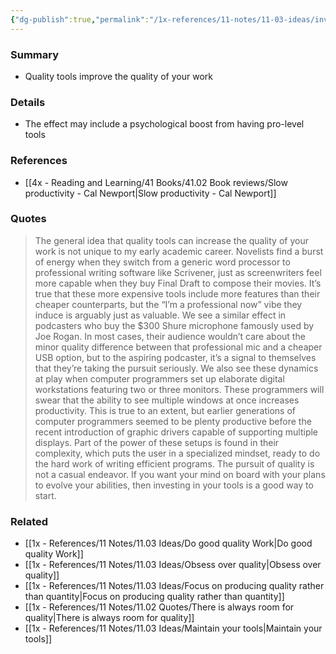 ```yaml
---
{"dg-publish":true,"permalink":"/1x-references/11-notes/11-03-ideas/invest-in-good-tools-to-improve-the-quality-of-your-product/","title":"permanent note","created":"2025-03-02T23:10:58.095+03:00","updated":"2025-03-03T19:12:30.653+03:00"}
---
```



### Summary
- Quality tools improve the quality of your work

### Details
- The effect may include a psychological boost from having pro-level tools

### References
- [[4x - Reading and Learning/41 Books/41.02 Book reviews/Slow productivity - Cal Newport\|Slow productivity - Cal Newport]]

### Quotes
> The general idea that quality tools can increase the quality of your work is not unique to my early academic career. Novelists find a burst of energy when they switch from a generic word processor to professional writing software like Scrivener, just as screenwriters feel more capable when they buy Final Draft to compose their movies. It’s true that these more expensive tools include more features than their cheaper counterparts, but the “I’m a professional now” vibe they induce is arguably just as valuable. We see a similar effect in podcasters who buy the $300 Shure microphone famously used by Joe Rogan. In most cases, their audience wouldn’t care about the minor quality difference between that professional mic and a cheaper USB option, but to the aspiring podcaster, it’s a signal to themselves that they’re taking the pursuit seriously. We also see these dynamics at play when computer programmers set up elaborate digital workstations featuring two or three monitors. These programmers will swear that the ability to see multiple windows at once increases productivity. This is true to an extent, but earlier generations of computer programmers seemed to be plenty productive before the recent introduction of graphic drivers capable of supporting multiple displays. Part of the power of these setups is found in their complexity, which puts the user in a specialized mindset, ready to do the hard work of writing efficient programs.
The pursuit of quality is not a casual endeavor. If you want your mind on board with your plans to evolve your abilities, then investing in your tools is a good way to start.


### Related
- [[1x - References/11 Notes/11.03 Ideas/Do good quality Work\|Do good quality Work]]
- [[1x - References/11 Notes/11.03 Ideas/Obsess over quality\|Obsess over quality]]
- [[1x - References/11 Notes/11.03 Ideas/Focus on producing quality rather than quantity\|Focus on producing quality rather than quantity]]
- [[1x - References/11 Notes/11.02 Quotes/There is always room for quality\|There is always room for quality]]
- [[1x - References/11 Notes/11.03 Ideas/Maintain your tools\|Maintain your tools]]